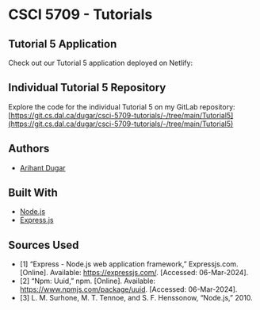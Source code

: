 # CSCI 5709 - Tutorials

## Tutorial 5 Application

Check out our Tutorial 5 application deployed on Netlify:


## Individual Tutorial 5 Repository

Explore the code for the individual Tutorial 5 on my GitLab repository:
[https://git.cs.dal.ca/dugar/csci-5709-tutorials/-/tree/main/Tutorial5](https://git.cs.dal.ca/dugar/csci-5709-tutorials/-/tree/main/Tutorial5)


## Authors

* [Arihant Dugar](arihant.dugar@dal.ca)


## Built With

* [Node.js](https://nodejs.org/en)
* [Express.js](https://expressjs.com/)

## Sources Used

* [1]   “Express - Node.js web application framework,” Expressjs.com. [Online]. Available: https://expressjs.com/. [Accessed: 06-Mar-2024].
* [2]	“Npm: Uuid,” npm. [Online]. Available: https://www.npmjs.com/package/uuid. [Accessed: 06-Mar-2024].
* [3]   L. M. Surhone, M. T. Tennoe, and S. F. Henssonow, “Node.js,” 2010.

